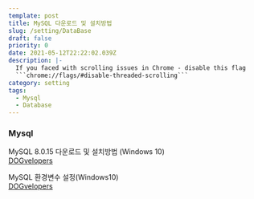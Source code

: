 ```yaml
---
template: post
title: MySQL 다운로드 및 설치방법
slug: /setting/DataBase
draft: false
priority: 0
date: 2021-05-12T22:22:02.039Z
description: |-
  If you faced with scrolling issues in Chrome - disable this flag 
  ```chrome://flags/#disable-threaded-scrolling```
category: setting
tags:
  - Mysql
  - Database
---
```


### Mysql

MySQL 8.0.15 다운로드 및 설치방법 (Windows 10)  
[DOGvelopers](https://dog-developers.tistory.com/20)

MySQL 환경변수 설정(Windows10)  
[DOGvelopers](https://dog-developers.tistory.com/21)
